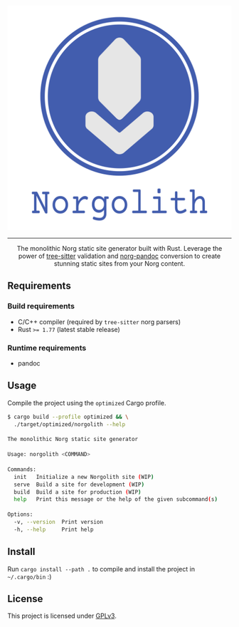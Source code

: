 <div align="center">

<img src="./res/norgolith_text.png" alt="Norgolith logo"/>

---

The monolithic Norg static site generator built with Rust. Leverage the power of [tree-sitter]
validation and [norg-pandoc] conversion to create stunning static sites from your Norg content.

</div>

## Requirements

### Build requirements

- C/C++ compiler (required by `tree-sitter` norg parsers)
- Rust `>= 1.77` (latest stable release)

### Runtime requirements

- pandoc

## Usage

Compile the project using the `optimized` Cargo profile.

```sh
$ cargo build --profile optimized && \
  ./target/optimized/norgolith --help

The monolithic Norg static site generator

Usage: norgolith <COMMAND>

Commands:
  init   Initialize a new Norgolith site (WIP)
  serve  Build a site for development (WIP)
  build  Build a site for production (WIP)
  help   Print this message or the help of the given subcommand(s)

Options:
  -v, --version  Print version
  -h, --help     Print help
```

## Install

Run `cargo install --path .` to compile and install the project in `~/.cargo/bin` :)

## License

This project is licensed under [GPLv3](./LICENSE).


[tree-sitter]: https://tree-sitter.github.io/tree-sitter/
[norg-pandoc]: https://github.com/boltlessengineer/norg-pandoc
